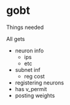 # gobt

Things needed 

All gets

- neuron info
    - ips
    - etc
- subnet inf
    - reg cost
- registering neurons
- has v_permit
- posting weights
